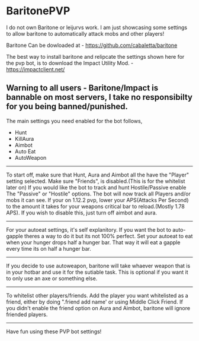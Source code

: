 # BaritonePVP
I do not own Baritone or leijurvs work. I am just showcasing some settings to allow baritone to automatically attack mobs and other players!

Baritone Can be dowloaded at - https://github.com/cabaletta/baritone

The best way to install baritone and relipcate the settings shown here for the pvp bot, is to download the Impact Utility Mod. - https://impactclient.net/

Warning to all users - Baritone/Impact is bannable on most servers, I take no responsibilty for you being banned/punished. 
------------------------------------------------------------------------------------------------------------------------------------------

The main settings you need enabled for the bot follows,
- Hunt
- KillAura
- Aimbot
- Auto Eat
- AutoWeapon
----------------------------------------------------------------------------------------------------------------------------------------
To start off, make sure that Hunt, Aura and Aimbot all the have the "Player" setting selected. Make sure "Friends", is disabled.(This is for the whitelist later on) If you would like the bot to track and hunt Hostile/Passive enable The "Passive" or "Hostile" options. The bot will now track all Players and/or mobs it can see. If your on 1.12.2 pvp, lower your APS(Attacks Per Second) to the amount it takes for your weapons critical bar to reload.(Mostly 1.78 APS). If you wish to disable this, just turn off aimbot and aura. 

----------------------------------------------------------------------------------------------------------------------------------------
For your autoeat settings, it's self explanitory. If you want the bot to auto-gapple theres a way to do it but its not 100% perfect. Set your autoeat to eat when your hunger drops half a hunger bar. That way it will eat a gapple every time its on half a hunger bar.

----------------------------------------------------------------------------------------------------------------------------------------
If you decide to use autoweapon, baritone will take whaever weapon that is in your hotbar and use it for the sutiable task. This is optional if you want it to only use an axe or something else.

----------------------------------------------------------------------------------------------------------------------------------------
To whitelist other players/friends. Add the player you want whitelisted as a friend, either by doing ".friend add name' or using Middle Click Friend. If you didn't enable the friend option on Aura and Aimbot, baritone will ignore friended players. 

----------------------------------------------------------------------------------------------------------------------------------------
Have fun using these PVP bot settings!

